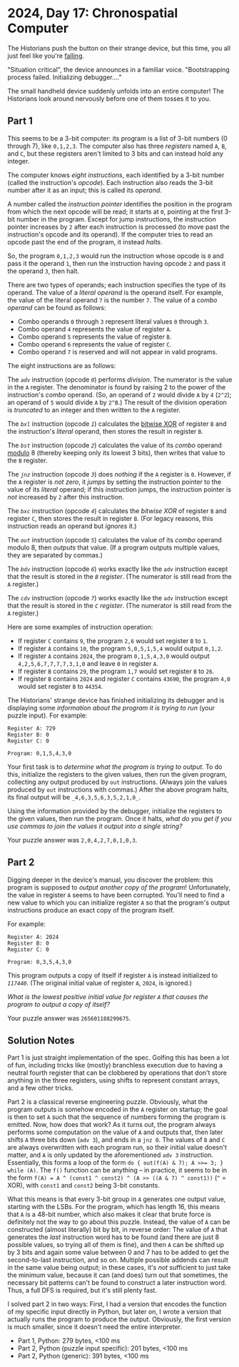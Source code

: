 # 2024, Day 17: Chronospatial Computer

The Historians push the button on their strange device, but this time, you all just feel like you're [falling](../../2018/06).

"Situation critical", the device announces in a familiar voice. "Bootstrapping process failed. Initializing debugger...."

The small handheld device suddenly unfolds into an entire computer! The Historians look around nervously before one of them tosses it to you.

## Part 1

This seems to be a 3-bit computer: its program is a list of 3-bit numbers (0 through 7), like `0,1,2,3`. The computer also has three _registers_ named `A`, `B`, and `C`, but these registers aren't limited to 3 bits and can instead hold any integer.

The computer knows _eight instructions_, each identified by a 3-bit number (called the instruction's _opcode_). Each instruction also reads the 3-bit number after it as an input; this is called its _operand_.

A number called the _instruction pointer_ identifies the position in the program from which the next opcode will be read; it starts at `0`, pointing at the first 3-bit number in the program. Except for jump instructions, the instruction pointer increases by `2` after each instruction is processed (to move past the instruction's opcode and its operand). If the computer tries to read an opcode past the end of the program, it instead _halts_.

So, the program `0,1,2,3` would run the instruction whose opcode is `0` and pass it the operand `1`, then run the instruction having opcode `2` and pass it the operand `3`, then halt.

There are two types of operands; each instruction specifies the type of its operand. The value of a _literal operand_ is the operand itself. For example, the value of the literal operand `7` is the number `7`. The value of a _combo operand_ can be found as follows:

*   Combo operands `0` through `3` represent literal values `0` through `3`.
*   Combo operand `4` represents the value of register `A`.
*   Combo operand `5` represents the value of register `B`.
*   Combo operand `6` represents the value of register `C`.
*   Combo operand `7` is reserved and will not appear in valid programs.

The eight instructions are as follows:

The _`adv`_ instruction (opcode _`0`_) performs _division_. The numerator is the value in the `A` register. The denominator is found by raising 2 to the power of the instruction's _combo_ operand. (So, an operand of `2` would divide `A` by `4` (`2^2`); an operand of `5` would divide `A` by `2^B`.) The result of the division operation is _truncated_ to an integer and then written to the `A` register.

The _`bxl`_ instruction (opcode _`1`_) calculates the [bitwise XOR](https://en.wikipedia.org/wiki/Bitwise_operation#XOR) of register `B` and the instruction's _literal_ operand, then stores the result in register `B`.

The _`bst`_ instruction (opcode _`2`_) calculates the value of its _combo_ operand [modulo](https://en.wikipedia.org/wiki/Modulo) 8 (thereby keeping only its lowest 3 bits), then writes that value to the `B` register.

The _`jnz`_ instruction (opcode _`3`_) does _nothing_ if the `A` register is `0`. However, if the `A` register is _not zero_, it _jumps_ by setting the instruction pointer to the value of its _literal_ operand; if this instruction jumps, the instruction pointer is _not_ increased by `2` after this instruction.

The _`bxc`_ instruction (opcode _`4`_) calculates the _bitwise XOR_ of register `B` and register `C`, then stores the result in register `B`. (For legacy reasons, this instruction reads an operand but _ignores_ it.)

The _`out`_ instruction (opcode _`5`_) calculates the value of its _combo_ operand modulo 8, then _outputs_ that value. (If a program outputs multiple values, they are separated by commas.)

The _`bdv`_ instruction (opcode _`6`_) works exactly like the `adv` instruction except that the result is stored in the _`B` register_. (The numerator is still read from the `A` register.)

The _`cdv`_ instruction (opcode _`7`_) works exactly like the `adv` instruction except that the result is stored in the _`C` register_. (The numerator is still read from the `A` register.)

Here are some examples of instruction operation:

*   If register `C` contains `9`, the program `2,6` would set register `B` to `1`.
*   If register `A` contains `10`, the program `5,0,5,1,5,4` would output `0,1,2`.
*   If register `A` contains `2024`, the program `0,1,5,4,3,0` would output `4,2,5,6,7,7,7,7,3,1,0` and leave `0` in register `A`.
*   If register `B` contains `29`, the program `1,7` would set register `B` to `26`.
*   If register `B` contains `2024` and register `C` contains `43690`, the program `4,0` would set register `B` to `44354`.

The Historians' strange device has finished initializing its debugger and is displaying some _information about the program it is trying to run_ (your puzzle input). For example:

    Register A: 729
    Register B: 0
    Register C: 0
    
    Program: 0,1,5,4,3,0

Your first task is to _determine what the program is trying to output_. To do this, initialize the registers to the given values, then run the given program, collecting any output produced by `out` instructions. (Always join the values produced by `out` instructions with commas.) After the above program halts, its final output will be `_4,6,3,5,6,3,5,2,1,0_`.

Using the information provided by the debugger, initialize the registers to the given values, then run the program. Once it halts, _what do you get if you use commas to join the values it output into a single string?_

Your puzzle answer was `2,0,4,2,7,0,1,0,3`.

## Part 2

Digging deeper in the device's manual, you discover the problem: this program is supposed to _output another copy of the program_! Unfortunately, the value in register `A` seems to have been corrupted. You'll need to find a new value to which you can initialize register `A` so that the program's output instructions produce an exact copy of the program itself.

For example:

    Register A: 2024
    Register B: 0
    Register C: 0
    
    Program: 0,3,5,4,3,0

This program outputs a copy of itself if register `A` is instead initialized to _`117440`_. (The original initial value of register `A`, `2024`, is ignored.)

_What is the lowest positive initial value for register `A` that causes the program to output a copy of itself?_

Your puzzle answer was `265601188299675`.

## Solution Notes

Part 1 is just straight implementation of the spec. Golfing this has been a lot of fun, including tricks like (mostly) branchless execution due to having a neutral fourth register that can be clobbered by operations that don't store anything in the three registers, using shifts to represent constant arrays, and a few other tricks.

Part 2 is a classical reverse engineering puzzle. Obviously, what the program outputs is somehow encoded in the `A` register on startup; the goal is then to set `A` such that the sequence of numbers forming the program is emitted. Now, how does that work? As it turns out, the program always performs some computation on the value of `A` and outputs that, then later shifts `A` three bits down (`adv 3`), and ends in a `jnz 0`. The values of `B` and `C` are always overwritten with each program run, so their initial value doesn't matter, and `A` is only updated by the aforementioned `adv 3` instruction. Essentially, this forms a loop of the form `do { out(f(A) & 7); A >>= 3; } while (A)`. The `f()` function can be anything &ndash; in practice, it seems to be in the form `f(A) = A ^ (const1 ^ const2) ^ (A >> ((A & 7) ^ const1))` (`^` = XOR), with `const1` and `const2` being 3-bit constants.

What this means is that every 3-bit group in `A` generates one output value, starting with the LSBs. For the program, which has length 16, this means that `A` is a 48-bit number, which also makes it clear that brute force is definitely not the way to go about this puzzle. Instead, the value of `A` can be constructed (almost literally) bit by bit, in reverse order: The value of `A` that generates the *last* instruction word has to be found (and there are just 8 possible values, so trying all of them is fine), and then `A` can be shifted up by 3 bits and again some value between 0 and 7 has to be added to get the second-to-last instruction, and so on. Multiple possible addends can result in the same value being output; in these cases, it's *not* sufficient to just take the minimum value, because it can (and does) turn out that sometimes, the necessary bit patterns can't be found to construct a later instruction word. Thus, a full DFS is required, but it's still plenty fast.

I solved part 2 in two ways: First, I had a version that encodes the function of my specific input directly in Python, but later on, I wrote a version that actually runs the program to produce the output. Obviously, the first version is much smaller, since it doesn't need the entire interpreter.

* Part 1, Python: 279 bytes, <100 ms
* Part 2, Python (puzzle input specific): 201 bytes, <100 ms
* Part 2, Python (generic): 391 bytes, <100 ms
